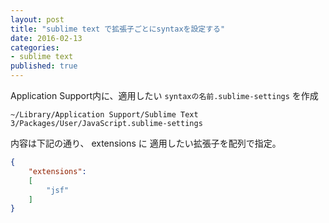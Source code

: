```yaml
---
layout: post
title: "sublime text で拡張子ごとにsyntaxを設定する"
date: 2016-02-13
categories: 
- sublime text
published: true
---
```


Application Support内に、適用したい `syntaxの名前.sublime-settings` を作成

	~/Library/Application Support/Sublime Text 3/Packages/User/JavaScript.sublime-settings

内容は下記の通り、 extensions に 適用したい拡張子を配列で指定。

```json
{
	"extensions":
	[
		"jsf"
	]
}

```

